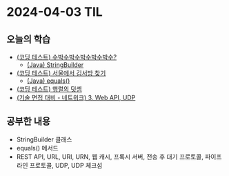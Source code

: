 # 2024-04-03 TIL
## 오늘의 학습
- [(코딩 테스트) 수박수박수박수박수박수?](컴퓨터%20과학%20및%20소프트웨어%20공학/Coding%20Test/프로그래머스/연습문제/수박수박수박수박수박수?.md)
	- [(Java) StringBuilder](프로그래밍%20언어/Java/Class/StringBuilder.md)
- [(코딩 테스트) 서울에서 김서방 찾기](컴퓨터%20과학%20및%20소프트웨어%20공학/Coding%20Test/프로그래머스/연습문제/서울에서%20김서방%20찾기.md)
	- [(Java) equals()](프로그래밍%20언어/Java/Method/equals().md)
- [(코딩 테스트) 행렬의 덧셈](컴퓨터%20과학%20및%20소프트웨어%20공학/Coding%20Test/프로그래머스/연습문제/행렬의%20덧셈.md)
- [(기술 면접 대비 - 네트워크) 3. Web API, UDP](/기술%20면접%20대비/네트워크/3.%20Web%20API,%20UDP.md)

## 공부한 내용
- StringBuilder 클래스
- equals() 메서드
- REST API, URL, URI, URN, 웹 캐시, 프록시 서버, 전송 후 대기 프로토콜, 파이프라인 프로토콜, UDP, UDP 체크섬